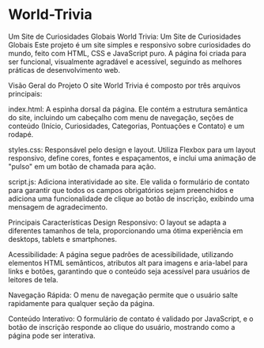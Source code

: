 # World-Trivia
Um Site de Curiosidades Globais
World Trivia: Um Site de Curiosidades Globais
Este projeto é um site simples e responsivo sobre curiosidades do mundo, feito com HTML, CSS e JavaScript puro. A página foi criada para ser funcional, visualmente agradável e acessível, seguindo as melhores práticas de desenvolvimento web.

Visão Geral do Projeto
O site World Trivia é composto por três arquivos principais:

index.html: A espinha dorsal da página. Ele contém a estrutura semântica do site, incluindo um cabeçalho com menu de navegação, seções de conteúdo (Início, Curiosidades, Categorias, Pontuações e Contato) e um rodapé.

styles.css: Responsável pelo design e layout. Utiliza Flexbox para um layout responsivo, define cores, fontes e espaçamentos, e inclui uma animação de "pulso" em um botão de chamada para ação.

script.js: Adiciona interatividade ao site. Ele valida o formulário de contato para garantir que todos os campos obrigatórios sejam preenchidos e adiciona uma funcionalidade de clique ao botão de inscrição, exibindo uma mensagem de agradecimento.

Principais Características
Design Responsivo: O layout se adapta a diferentes tamanhos de tela, proporcionando uma ótima experiência em desktops, tablets e smartphones.

Acessibilidade: A página segue padrões de acessibilidade, utilizando elementos HTML semânticos, atributos alt para imagens e aria-label para links e botões, garantindo que o conteúdo seja acessível para usuários de leitores de tela.

Navegação Rápida: O menu de navegação permite que o usuário salte rapidamente para qualquer seção da página.

Conteúdo Interativo: O formulário de contato é validado por JavaScript, e o botão de inscrição responde ao clique do usuário, mostrando como a página pode ser interativa.
